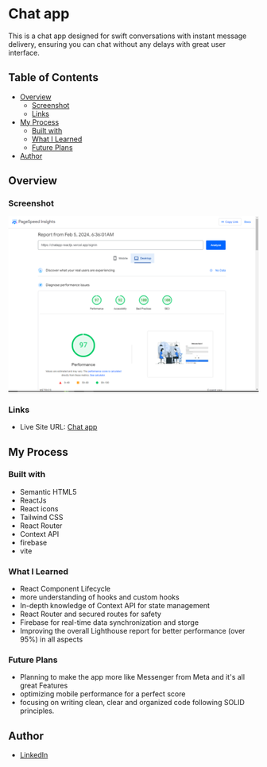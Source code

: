 # Chat app

This is a chat app designed for swift conversations with instant message delivery, ensuring you can chat without any delays with great user interface.


## Table of Contents

- [Overview](#overview)
  - [Screenshot](#screenshot)
  - [Links](#links)
- [My Process](#my-process)
  - [Built with](#built-with)
  - [What I Learned](#what-i-learned)
  - [Future Plans](#future-plans)
- [Author](#author)

## Overview

### Screenshot

![chat app Screenshot](Screenshot.png)

### Links

- Live Site URL: [Chat app](https://chatapp-reactjs.vercel.app/signin)

## My Process

### Built with

- Semantic HTML5
- ReactJs
- React icons
- Tailwind CSS 
- React Router
- Context API
- firebase
- vite 


### What I Learned

- React Component Lifecycle
- more understanding of hooks and custom hooks
- In-depth knowledge of Context API for state management
- React Router and secured routes for safety 
- Firebase for real-time data synchronization and storge
- Improving the overall Lighthouse report for better performance (over 95%) in all aspects



### Future Plans

- Planning to make the app more like Messenger from Meta and it's all great Features
- optimizing mobile performance for a perfect score
- focusing on writing clean, clear and organized code following SOLID principles.



## Author

- <a href="https://www.linkedin.com/in/abdelrahmmaan/" target="_blank">LinkedIn</a>


